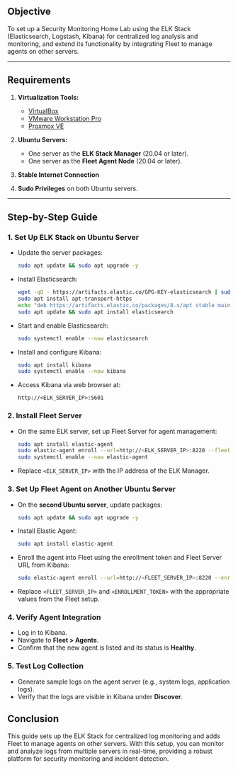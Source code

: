 ## Objective  
To set up a Security Monitoring Home Lab using the ELK Stack (Elasticsearch, Logstash, Kibana) for centralized log analysis and monitoring, and extend its functionality by integrating Fleet to manage agents on other servers.

---

## Requirements  
1. **Virtualization Tools:**  
   - [VirtualBox](https://www.virtualbox.org/)  
   - [VMware Workstation Pro](https://www.vmware.com/products/workstation-pro.html)  
   - [Proxmox VE](https://www.proxmox.com/)  

2. **Ubuntu Servers:**  
   - One server as the **ELK Stack Manager** (20.04 or later).  
   - One server as the **Fleet Agent Node** (20.04 or later).

3. **Stable Internet Connection**  
4. **Sudo Privileges** on both Ubuntu servers.

---

## Step-by-Step Guide

### 1. **Set Up ELK Stack on Ubuntu Server**  
   - Update the server packages:  
     ```bash
     sudo apt update && sudo apt upgrade -y
     ```
   - Install Elasticsearch:  
     ```bash
     wget -qO - https://artifacts.elastic.co/GPG-KEY-elasticsearch | sudo apt-key add -
     sudo apt install apt-transport-https
     echo "deb https://artifacts.elastic.co/packages/8.x/apt stable main" | sudo tee -a /etc/apt/sources.list.d/elastic-8.x.list
     sudo apt update && sudo apt install elasticsearch
     ```
   - Start and enable Elasticsearch:  
     ```bash
     sudo systemctl enable --now elasticsearch
     ```
   - Install and configure Kibana:  
     ```bash
     sudo apt install kibana
     sudo systemctl enable --now kibana
     ```
   - Access Kibana via web browser at:  
     ```
     http://<ELK_SERVER_IP>:5601
     ```

### 2. **Install Fleet Server**  
   - On the same ELK server, set up Fleet Server for agent management:  
     ```bash
     sudo apt install elastic-agent
     sudo elastic-agent enroll --url=http://<ELK_SERVER_IP>:8220 --fleet-server-es=http://<ELK_SERVER_IP>:9200
     sudo systemctl enable --now elastic-agent
     ```
   - Replace `<ELK_SERVER_IP>` with the IP address of the ELK Manager.

### 3. **Set Up Fleet Agent on Another Ubuntu Server**  
   - On the **second Ubuntu server**, update packages:  
     ```bash
     sudo apt update && sudo apt upgrade -y
     ```
   - Install Elastic Agent:  
     ```bash
     sudo apt install elastic-agent
     ```
   - Enroll the agent into Fleet using the enrollment token and Fleet Server URL from Kibana:  
     ```bash
     sudo elastic-agent enroll --url=http://<FLEET_SERVER_IP>:8220 --enrollment-token=<ENROLLMENT_TOKEN>
     ```
   - Replace `<FLEET_SERVER_IP>` and `<ENROLLMENT_TOKEN>` with the appropriate values from the Fleet setup.

### 4. **Verify Agent Integration**  
   - Log in to Kibana.  
   - Navigate to **Fleet > Agents**.  
   - Confirm that the new agent is listed and its status is **Healthy**.

### 5. **Test Log Collection**  
   - Generate sample logs on the agent server (e.g., system logs, application logs).  
   - Verify that the logs are visible in Kibana under **Discover**.

## Conclusion  
This guide sets up the ELK Stack for centralized log monitoring and adds Fleet to manage agents on other servers. With this setup, you can monitor and analyze logs from multiple servers in real-time, providing a robust platform for security monitoring and incident detection.

